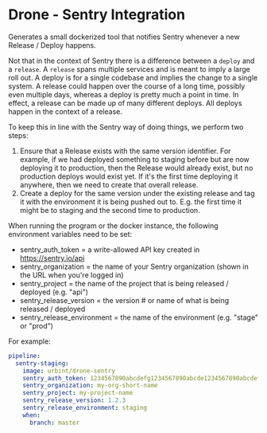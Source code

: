 # Drone - Sentry Integration
Generates a small dockerized tool that notifies Sentry whenever a new Release / Deploy happens.

Not that in the context of Sentry there is a difference between a `deploy` and a `release`. A
`release` spans multiple services and is meant to imply a large roll out. A deploy is for a single
codebase and implies the change to a single system. A release could happen over the course of a
long time, possibly even multiple days, whereas a deploy is pretty much a point in time. In effect,
a release can be made up of many different deploys. All deploys happen in the context of a release.

To keep this in line with the Sentry way of doing things, we perform two steps:

1. Ensure that a Release exists with the same version identifier. For example, if we had deployed
   something to staging before but are now deploying it to production, then the Release would
   already exist, but no production deploys would exist yet. If it's the first time deploying it
   anywhere, then we need to create that overall release.
2. Create a deploy for the same version under the existing release and tag it with the environment
   it is being pushed out to. E.g. the first time it might be to staging and the second time to
   production.

When running the program or the docker instance, the following environment variables need to be set:

* sentry_auth_token = a write-allowed API key created in https://sentry.io/api
* sentry_organization = the name of your Sentry organization (shown in the URL when you're logged in)
* sentry_project = the name of the project that is being released / deployed (e.g. "api")
* sentry_release_version = the version # or name of what is being released / deployed
* sentry_release_environment = the name of the environment (e.g. "stage" or "prod")

For example:

```yaml
pipeline:
  sentry-staging:
    image: urbint/drone-sentry
    sentry_auth_token: 1234567890abcdefg1234567890abcde1234567890abcdefg1234567890abcde
    sentry_organization: my-org-short-name
    sentry_project: my-project-name
    sentry_release_version: 1.2.3
    sentry_release_environment: staging
    when:
      branch: master
```